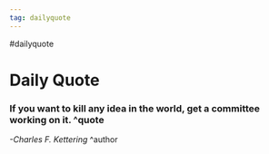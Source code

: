 ```yaml
---
tag: dailyquote
---
```


#dailyquote

# Daily Quote

### If you want to kill any idea in the world, get a committee working on it. ^quote
*-Charles F. Kettering* ^author
